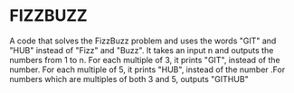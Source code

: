 # FIZZBUZZ
A code that solves the FizzBuzz problem and uses the words "GIT" and "HUB" instead of "Fizz" and "Buzz". It takes an input n and outputs the numbers from 1 to n. For each multiple of 3, it prints "GIT", instead of the number. For each multiple of 5, it prints "HUB", instead of the number .For numbers which are multiples of both 3 and 5, outputs "GITHUB"
